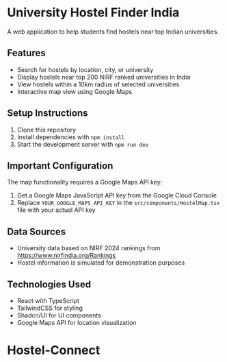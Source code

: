 
# University Hostel Finder India

A web application to help students find hostels near top Indian universities.

## Features

- Search for hostels by location, city, or university
- Display hostels near top 200 NIRF ranked universities in India
- View hostels within a 10km radius of selected universities
- Interactive map view using Google Maps

## Setup Instructions

1. Clone this repository
2. Install dependencies with `npm install`
3. Start the development server with `npm run dev`

## Important Configuration

The map functionality requires a Google Maps API key:

1. Get a Google Maps JavaScript API key from the Google Cloud Console
2. Replace `YOUR_GOOGLE_MAPS_API_KEY` in the `src/components/HostelMap.tsx` file with your actual API key

## Data Sources

- University data based on NIRF 2024 rankings from https://www.nirfindia.org/Rankings
- Hostel information is simulated for demonstration purposes

## Technologies Used

- React with TypeScript
- TailwindCSS for styling
- Shadcn/UI for UI components
- Google Maps API for location visualization
# Hostel-Connect
